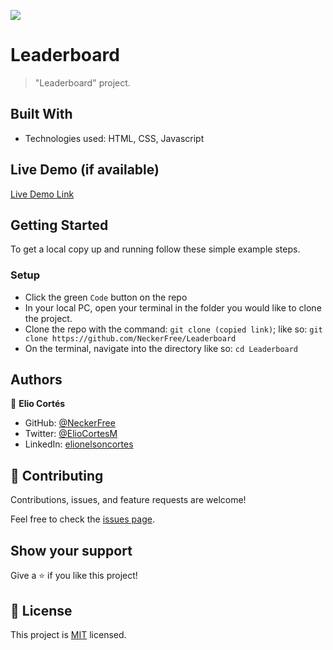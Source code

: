 ![](https://img.shields.io/badge/Microverse-blueviolet)

# Leaderboard


> "Leaderboard" project.


## Built With

- Technologies used: HTML, CSS, Javascript

## Live Demo (if available)

[Live Demo Link]()


## Getting Started

To get a local copy up and running follow these simple example steps.

### Setup
- Click the green `Code` button on the repo
- In your local PC, open your terminal in the folder you would like to clone the project.
- Clone the repo with the command: `git clone (copied link)`; like so: `git clone https://github.com/NeckerFree/Leaderboard`
- On the terminal, navigate into the directory like so: `cd Leaderboard`

## Authors

👤 **Elio Cortés**

- GitHub: [@NeckerFree](https://github.com/NeckerFree)
- Twitter: [@ElioCortesM](https://twitter.com/ElioCortesM)
- LinkedIn: [elionelsoncortes](https://www.linkedin.com/in/elionelsoncortes/)

## 🤝 Contributing

Contributions, issues, and feature requests are welcome!

Feel free to check the [issues page](https://github.com/NeckerFree/Leaderboard/issues).

## Show your support

Give a ⭐️ if you like this project!

## 📝 License

This project is [MIT](./MIT.md) licensed.
